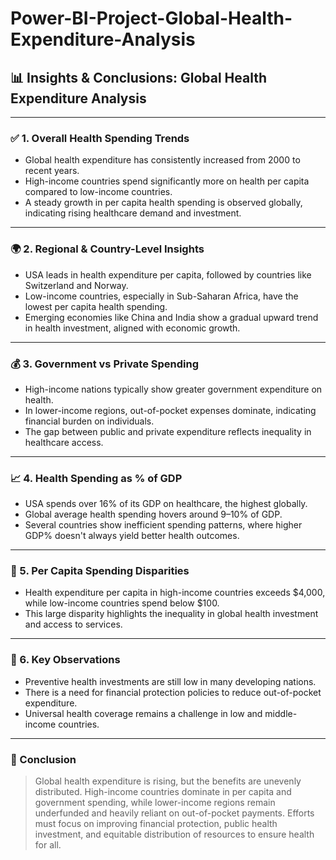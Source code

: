 # Power-BI-Project-Global-Health-Expenditure-Analysis
## 📊 Insights & Conclusions: Global Health Expenditure Analysis

---

### ✅ 1. Overall Health Spending Trends
- Global health expenditure has consistently increased from 2000 to recent years.
- High-income countries spend significantly more on health per capita compared to low-income countries.
- A steady growth in per capita health spending is observed globally, indicating rising healthcare demand and investment.

---

### 🌍 2. Regional & Country-Level Insights
- USA leads in health expenditure per capita, followed by countries like Switzerland and Norway.
- Low-income countries, especially in Sub-Saharan Africa, have the lowest per capita health spending.
- Emerging economies like China and India show a gradual upward trend in health investment, aligned with economic growth.

---

### 💰 3. Government vs Private Spending
- High-income nations typically show greater government expenditure on health.
- In lower-income regions, out-of-pocket expenses dominate, indicating financial burden on individuals.
- The gap between public and private expenditure reflects inequality in healthcare access.

---

### 📈 4. Health Spending as % of GDP
- USA spends over 16% of its GDP on healthcare, the highest globally.
- Global average health spending hovers around 9–10% of GDP.
- Several countries show inefficient spending patterns, where higher GDP% doesn't always yield better health outcomes.

---

### 🚻 5. Per Capita Spending Disparities
- Health expenditure per capita in high-income countries exceeds $4,000, while low-income countries spend below $100.
- This large disparity highlights the inequality in global health investment and access to services.

---

### 🧠 6. Key Observations
- Preventive health investments are still low in many developing nations.
- There is a need for financial protection policies to reduce out-of-pocket expenditure.
- Universal health coverage remains a challenge in low and middle-income countries.

---

### 🧾 Conclusion
> Global health expenditure is rising, but the benefits are unevenly distributed. High-income countries dominate in per capita and government spending, while lower-income regions remain underfunded and heavily reliant on out-of-pocket payments. Efforts must focus on improving financial protection, public health investment, and equitable distribution of resources to ensure health for all.

